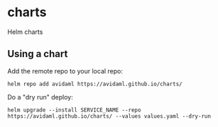 # charts
Helm charts

## Using a chart

Add the remote repo to your local repo:

    helm repo add avidaml https://avidaml.github.io/charts/

Do a "dry run" deploy:

    helm upgrade --install SERVICE_NAME --repo https://avidaml.github.io/charts/ --values values.yaml --dry-run

